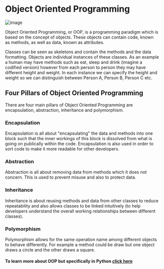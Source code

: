 # Object Oriented Programming

![image](https://user-images.githubusercontent.com/112982429/188994234-a361a63b-5a33-48d5-91fb-b9a35ad1c5e2.png)

Object Oriented Programming, or OOP, is a programming paradigm which is based on the concept of objects. These objects can contain code, known as methods, as well as data, known as attributes. 

Classes can be seen as skeletons and contain the methods and the data formatting. Objects are individual instances of these classes. As an example a human may have methods such as eat, sleep and drink (imagine a codified version) however from each person to person they may have different height and weight. In each instance we can specify the height and weight so we can distinguish between Person A, Person B, Person C etc.

## Four Pillars of Object Oriented Programming

There are four main pillars of Object Oriented Programming are encapsulation, abstraction, inheritance and polymorphism.

### Encapsulation

Encapsulation is all about "encapsulating" the data and methods into one block such that the inner workings of this block is dissolved from what is going on publically within the code. Encapsulation is also used in order to sort code to make it more readable for other developers.

### Abstraction

Abstraction is all about removing data from methods which it does not concern. This is used to prevent misuse and also to protect data.

### Inheritance

Inheritance is about reusing methods and data from other classes to reduce repeatability and also allows classes to be linked intuitively (to help developers understand the overall working relationships between different classes).

### Polymorphism

Polymorphism allows for the same operation name among different objects to behave differently. For example a method could be draw but one object draws a circle and the other draws a square.

#### To learn more about OOP but specifically in Python [click here](https://github.com/SamuelDennis3141/Dev_Python/tree/main/oop)
